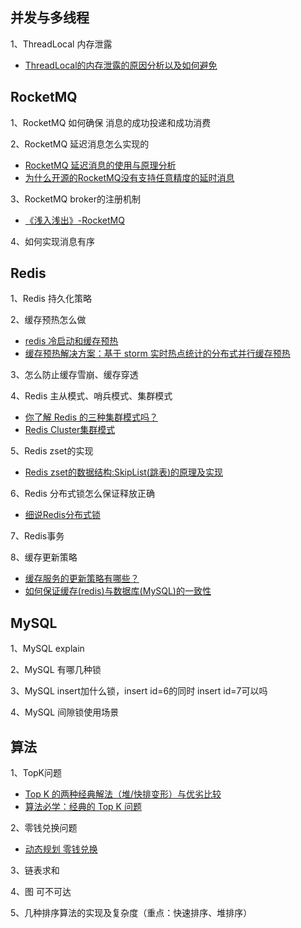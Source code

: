 ## 并发与多线程
1、ThreadLocal 内存泄露
- [ThreadLocal的内存泄露的原因分析以及如何避免](https://my.oschina.net/ccwwlx/blog/3274700)

## RocketMQ
1、RocketMQ 如何确保 消息的成功投递和成功消费

2、RocketMQ 延迟消息怎么实现的
- [RocketMQ 延迟消息的使用与原理分析](http://silence.work/2018/12/16/RocketMQ-%E5%BB%B6%E8%BF%9F%E6%B6%88%E6%81%AF%E7%9A%84%E4%BD%BF%E7%94%A8%E4%B8%8E%E5%8E%9F%E7%90%86%E5%88%86%E6%9E%90/)
- [为什么开源的RocketMQ没有支持任意精度的延时消息](https://juejin.im/post/5dfb3f506fb9a0162d60b01b)


3、RocketMQ broker的注册机制
- [《浅入浅出》-RocketMQ](https://mp.weixin.qq.com/s/y-4TVwbc7AFGEA7q-_OkYw)

4、如何实现消息有序

## Redis
1、Redis 持久化策略

2、缓存预热怎么做
- [redis 冷启动和缓存预热](https://joyxj.com/backend/51789/)
- [缓存预热解决方案：基于 storm 实时热点统计的分布式并行缓存预热](https://zq99299.github.io/note-book/cache-pdp/069.html)

3、怎么防止缓存雪崩、缓存穿透

4、Redis 主从模式、哨兵模式、集群模式
- [你了解 Redis 的三种集群模式吗？](https://juejin.im/post/5ed51964e51d457889261c13)
- [Redis Cluster集群模式](https://phachon.com/redis/redis-3.html)

5、Redis zset的实现
- [Redis zset的数据结构:SkipList(跳表)的原理及实现](https://zhuanlan.zhihu.com/p/125767246)

6、Redis 分布式锁怎么保证释放正确
- [细说Redis分布式锁](https://juejin.im/post/5e61a454e51d4526f071e1df)

7、Redis事务

8、缓存更新策略
- [缓存服务的更新策略有哪些？](https://zhuanlan.zhihu.com/p/42276548)
- [如何保证缓存(redis)与数据库(MySQL)的一致性](https://developer.aliyun.com/article/712285)



## MySQL
1、MySQL explain

2、MySQL 有哪几种锁

3、MySQL insert加什么锁，insert id=6的同时 insert id=7可以吗

4、MySQL 间隙锁使用场景


## 算法
1、TopK问题
- [Top K 的两种经典解法（堆/快排变形）与优劣比较](https://leetcode-cn.com/problems/zui-xiao-de-kge-shu-lcof/solution/tu-jie-top-k-wen-ti-de-liang-chong-jie-fa-you-lie-/)
- [算法必学：经典的 Top K 问题](https://juejin.im/entry/5c565fb7f265da2d84105958)

2、零钱兑换问题
- [动态规划 零钱兑换](https://zhuanlan.zhihu.com/p/60906200)

3、链表求和

4、图 可不可达

5、几种排序算法的实现及复杂度（重点：快速排序、堆排序）